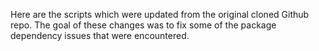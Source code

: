 Here are the scripts which were updated from the original cloned Github repo. The goal of these changes was to fix some of the package dependency issues that were encountered.

